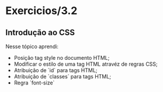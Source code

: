 # Exercicios/3.2 

## Introdução ao CSS

Nesse tópico aprendi:
<ul>
<li>Posição tag style no documento HTML; </li>
<li>Modificar o estilo de uma tag HTML atravéz de regras CSS; </li>
<li>Atribuição de `id` para tags HTML; </li>
<li>Atribuição de `classes` para tags HTML; </li>
<li>Regra `font-size`</li>
</ul>

